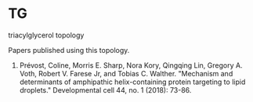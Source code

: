 # TG
triacylglycerol topology

Papers published using this topology.
1. Prévost, Coline, Morris E. Sharp, Nora Kory, Qingqing Lin, Gregory A. Voth, Robert V. Farese Jr, and Tobias C. Walther. "Mechanism and determinants of amphipathic helix-containing protein targeting to lipid droplets." Developmental cell 44, no. 1 (2018): 73-86.
